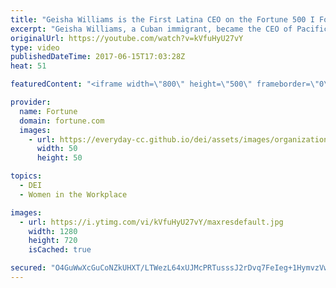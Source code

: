 ```yaml
---
title: "Geisha Williams is the First Latina CEO on the Fortune 500 I Fortune"
excerpt: "Geisha Williams, a Cuban immigrant, became the CEO of Pacific Gas and Electric Company (PG&E) in March 2017.  Subscribe to Fortune -  http://www.youtube.com/subscription_center?add_user=FortuneMagazineVideo  FORTUNE is a global leader in business journalism with a worldwide circulation of more than 1"
originalUrl: https://youtube.com/watch?v=kVfuHyU27vY
type: video
publishedDateTime: 2017-06-15T17:03:28Z
heat: 51

featuredContent: "<iframe width=\"800\" height=\"500\" frameborder=\"0\" src=\"https://www.youtube.com/embed/kVfuHyU27vY\" allow=\"accelerometer; autoplay; encrypted-media; gyroscope; picture-in-picture\" allowfullscreen></iframe>"

provider:
  name: Fortune
  domain: fortune.com
  images:
    - url: https://everyday-cc.github.io/dei/assets/images/organizations/fortune.com-50x50.jpg
      width: 50
      height: 50

topics:
  - DEI
  - Women in the Workplace

images:
  - url: https://i.ytimg.com/vi/kVfuHyU27vY/maxresdefault.jpg
    width: 1280
    height: 720
    isCached: true

secured: "O4GuWwXcGuCoNZkUHXT/LTWezL64xUJMcPRTusssJ2rDvq7FeIeg+1HymvzVwmsbHp3N27rUq8qRVHkm+7FBWUNRkkJRvu5jsh8BJl7TSZ+sa1+JxFbBNqZHRmPFegO57mG6z9qjs78TSRpN1HV5LyvOTo3cZwH67G1NE6nHJ0cApxm6uTBCMVyad5TARPNdvYKh1ob+NV4bq5FGkZSxXqF6MFT4sKGfNrIe8hgBGNUiDvGVBWWckww4ofRNITwMuoN3SfdY40BVX1O+OXwJqQ7lmTm35U0/L83bKUmf4ux3BQAXwZ3urwzFFu8IvwXANyfuGBp/RHNm8I4MQWDBrGVK4bySLBNpULXcrIvdi9ndgsUPCi8y6vjEextfXLRF+fKCyrvclKNVoI/8qXG3YA==;3KKxS0wYsLPLTzMxyLMqEA=="
---
```


